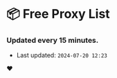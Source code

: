 # :package: Free Proxy List
### Updated every 15 minutes.

- Last updated: `2024-07-20 12:23`

:heart:
